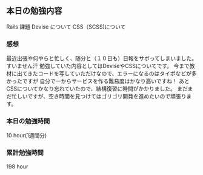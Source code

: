 ## 本日の勉強内容

Rails 課題
Devise について
CSS（SCSS)について

### 感想

最近出張や何やらと忙しく、随分と（１０日も）日報をサボってしまいました。  
すいません汗
勉強していた内容としてはDeviseやCSSについてです。
今まで教材に出てきたコードを写していただけなので、エラーになるのはタイポなどが多かったですが
自分で一からサービスを作る難易度はかなり高いですね！
あとCSSについてかなり忘れていたので、結構復習に時間がかかりました。
まだまだ忙しいですが、空き時間を見つけてはゴリゴリ開発を進めたいので頑張ります。

### 本日の勉強時間

10 hour(1週間分)

### 累計勉強時間

198 hour
